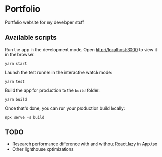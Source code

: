 # Portfolio

Portfolio website for my developer stuff

## Available scripts

Run the app in the development mode. Open [http://localhost:3000](http://localhost:3000) to view it in the browser.
```
yarn start
```

Launch the test runner in the interactive watch mode:
```
yarn test
```

Build the app for production to the `build` folder:
```
yarn build
```

Once that's done, you can run your production build locally:
```
npx serve -s build
```

## TODO
- Research performance difference with and without React.lazy in App.tsx
- Other lighthouse optimizations
